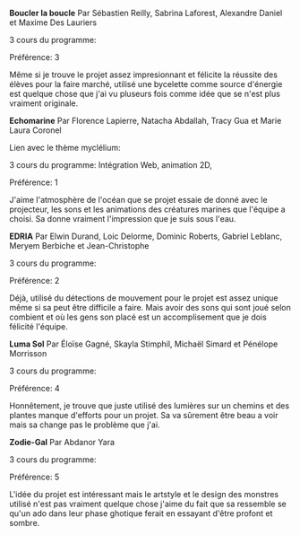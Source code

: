 **Boucler la boucle**
Par Sébastien Reilly, Sabrina Laforest, Alexandre Daniel et Maxime Des Lauriers

3 cours du programme:

Préférence: 3

Même si je trouve le projet assez impresionnant et félicite la réussite des élèves pour la faire marché, utilisé une bycelette comme source d'énergie est quelque chose que j'ai vu pluseurs fois comme idée que se n'est plus vraiment originale.



**Echomarine**
Par Florence Lapierre, Natacha Abdallah, Tracy Gua et Marie Laura Coronel

Lien avec le thème myclélium:

3 cours du programme: Intégration Web, animation 2D,

Préférence: 1

J'aime l'atmosphère de l'océan que se projet essaie de donné avec le projecteur, les sons et les animations des créatures marines que l'équipe a choisi. Sa donne vraiment l'impression que je suis sous l'eau.


**EDRIA**
Par Elwin Durand, Loic Delorme, Dominic Roberts, Gabriel Leblanc, Meryem Berbiche et Jean-Christophe

3 cours du programme:

Préférence: 2

Déjà, utilisé du détections de mouvement pour le projet est assez unique même si sa peut être difficile a faire. Mais avoir des sons qui sont joué selon combient et où les gens son placé est un accomplisement que je dois félicité l'équipe.


**Luma Sol**
Par Éloïse Gagné, Skayla Stimphil, Michaël Simard et Pénélope Morrisson

3 cours du programme:

Préférence: 4

Honnêtement, je trouve que juste utilisé des lumières sur un chemins et des plantes manque d'efforts pour un projet. Sa va sûrement être beau a voir mais sa change pas le problème que j'ai.

**Zodie-Gal**
Par Abdanor Yara

3 cours du programme:

Préférence: 5

L'idée du projet est intéressant mais le artstyle et le design des monstres utilisé n'est pas vraiment quelque chose j'aime du fait que sa ressemble se qu'un ado dans leur phase ghotique ferait en essayant d'être profont et sombre.
